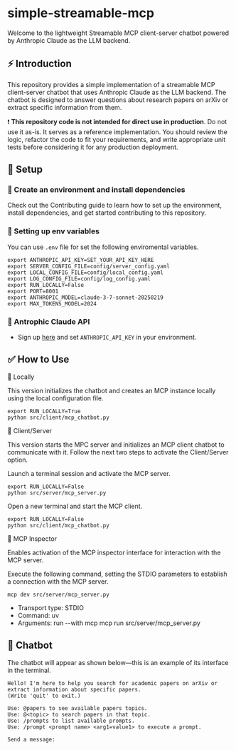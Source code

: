 # simple-streamable-mcp

Welcome to the lightweight Streamable MCP client-server chatbot powered by Anthropic Claude as the LLM backend.

## ⚡ Introduction

This repository provides a simple implementation of a streamable MCP client-server chatbot that uses Anthropic Claude as the LLM backend. The chatbot is designed to answer questions about research papers on arXiv or extract specific information from them.


:heavy_exclamation_mark: **This repository code is not intended for direct use in production**. Do not use it as-is. It serves as a reference implementation. You should review the logic, refactor the code to fit your requirements, and write appropriate unit tests before considering it for any production deployment.



## :rocket: Setup

### 🌱  Create an environment and install dependencies

Check out the Contributing guide to learn how to set up the environment, install dependencies, and get started contributing to this repository.

### 🌱 Setting up env variables
You can use `.env` file for set the following enviromental variables.
```
export ANTHROPIC_API_KEY=SET_YOUR_API_KEY_HERE
export SERVER_CONFIG_FILE=config/server_config.yaml
export LOCAL_CONFIG_FILE=config/local_config.yaml
export LOG_CONFIG_FILE=config/log_config.yaml
export RUN_LOCALLY=False
export PORT=8001
export ANTHROPIC_MODEL=claude-3-7-sonnet-20250219
export MAX_TOKENS_MODEL=2024
```

### 🌱 Antrophic Claude API
* Sign up [here](https://console.anthropic.com/settings/keys) and set `ANTHROPIC_API_KEY` in your environment.


## ✅ How to Use

:pushpin: Locally

This version initializes the chatbot and creates an MCP instance locally using the local configuration file.
```
export RUN_LOCALLY=True
python src/client/mcp_chatbot.py
```

:pushpin: Client/Server

This version starts the MPC server and initializes an MCP client chatbot to communicate with it. Follow the next two steps to activate the Client/Server option.

Launch a terminal session and activate the MCP server.
```
export RUN_LOCALLY=False
python src/server/mcp_server.py
```
Open a new terminal and start the MCP client.
```
export RUN_LOCALLY=False
python src/client/mcp_chatbot.py
```

:pushpin: MCP Inspector

Enables activation of the MCP inspector interface for interaction with the MCP server.

Execute the following command, setting the STDIO parameters to establish a connection with the MCP server.

```
mcp dev src/server/mcp_server.py
```

- Transport type: STDIO
- Command: uv
- Arguments: run --with mcp mcp run src/server/mcp_server.py

## 🤖 Chatbot

The chatbot will appear as shown below—this is an example of its interface in the terminal.


```
Hello! I'm here to help you search for academic papers on arXiv or extract information about specific papers.
(Write 'quit' to exit.)

Use: @papers to see available papers topics.
Use: @<topic> to search papers in that topic.
Use: /prompts to list available prompts.
Use: /prompt <prompt name> <arg1=value1> to execute a prompt.

Send a message: 
```

